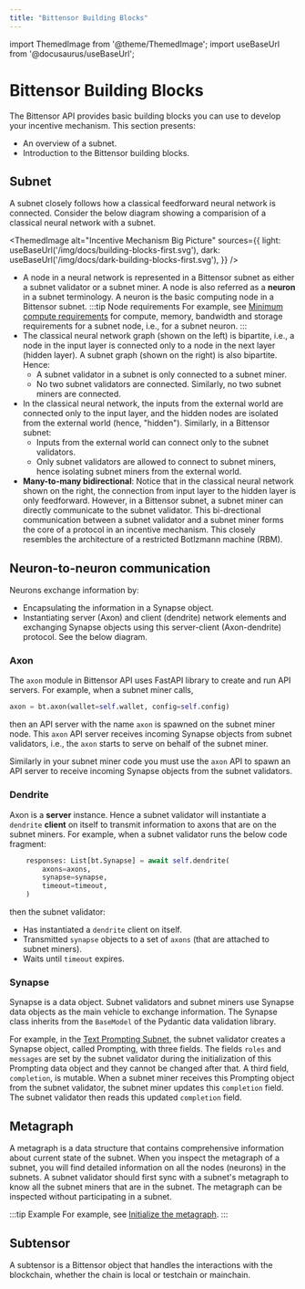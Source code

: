 ```yaml
---
title: "Bittensor Building Blocks"
---
```


import ThemedImage from '@theme/ThemedImage';
import useBaseUrl from '@docusaurus/useBaseUrl';

# Bittensor Building Blocks

The Bittensor API provides basic building blocks you can use to develop your incentive mechanism. This section presents:
- An overview of a subnet.
- Introduction to the Bittensor building blocks. 

## Subnet

A subnet closely follows how a classical feedforward neural network is connected. Consider the below diagram showing a comparision of a classical neural network with a subnet.

<ThemedImage
alt="Incentive Mechanism Big Picture"
sources={{
    light: useBaseUrl('/img/docs/building-blocks-first.svg'),
    dark: useBaseUrl('/img/docs/dark-building-blocks-first.svg'),
  }}
/>

-  A node in a neural network is represented in a Bittensor subnet as either a subnet validator or a subnet miner. A node is also referred as a **neuron** in a subnet terminology. A neuron is the basic computing node in a Bittensor subnet. 
:::tip Node requirements 
For example, see [Minimum compute requirements](https://github.com/opentensor/bittensor-subnet-template/blob/main/min_compute.yml) for compute, memory, bandwidth and storage requirements for a subnet node, i.e., for a subnet neuron.
::: 
- The classical neural network graph (shown on the left) is bipartite, i.e., a node in the input layer is connected only to a node in the next layer (hidden layer). A subnet graph (shown on the right) is also bipartite. Hence:
  - A subnet validator in a subnet is only connected to a subnet miner. 
  - No two subnet validators are connected. Similarly, no two subnet miners are connected. 
- In the classical neural network, the inputs from the external world are connected only to the input layer, and the hidden nodes are isolated from the external world (hence, "hidden"). Similarly, in a Bittensor subnet:
  - Inputs from the external world can connect only to the subnet validators. 
  - Only subnet validators are allowed to connect to subnet miners, hence isolating subnet miners from the external world. 
- **Many-to-many bidirectional**: Notice that in the classical neural network shown on the right, the connection from input layer to the hidden layer is only feedforward. However, in a Bittensor subnet, a subnet miner can directly communicate to the subnet validator. This bi-drectional communication between a subnet validator and a subnet miner forms the core of a protocol in an incentive mechanism. This closely resembles the architecture of a restricted Botlzmann machine (RBM).

## Neuron-to-neuron communication 

Neurons exchange information by:
- Encapsulating the information in a Synapse object.
- Instantiating server (Axon) and client (dendrite) network elements and exchanging Synapse objects using this server-client (Axon-dendrite) protocol. See the below diagram. 

<center>
<ThemedImage
alt="Incentive Mechanism Big Picture"
sources={{
    light: useBaseUrl('/img/docs/second-building-blocks.svg'),
    dark: useBaseUrl('/img/docs/dark-second-building-blocks.svg'),
  }}
/>
</center>

### Axon

The `axon` module in Bittensor API uses FastAPI library to create and run API servers. For example, when a subnet miner calls,
```python
axon = bt.axon(wallet=self.wallet, config=self.config)
```
then an API server with the name `axon` is spawned on the subnet miner node. This `axon` API server receives incoming Synapse objects from subnet validators, i.e., the `axon` starts to serve on behalf of the subnet miner.

Similarly in your subnet miner code you must use the `axon` API to spawn an API server to receive incoming Synapse objects from the subnet validators. 

### Dendrite

Axon is a **server** instance. Hence a subnet validator will instantiate a `dendrite` **client** on itself to transmit information to axons that are on the subnet miners. For example, when a subnet validator runs the below code fragment:

```python
    responses: List[bt.Synapse] = await self.dendrite(
        axons=axons,
        synapse=synapse,
        timeout=timeout,
    )
```

then the subnet validator:
- Has instantiated a `dendrite` client on itself.
- Transmitted `synapse` objects to a set of `axons` (that are attached to subnet miners).
- Waits until `timeout` expires.

### Synapse

Synapse is a data object. Subnet validators and subnet miners use Synapse data objects as the main vehicle to exchange information. The Synapse class inherits from the `BaseModel` of the Pydantic data validation library. 

For example, in the [Text Prompting Subnet](https://github.com/opentensor/text-prompting/blob/6c493cbce0c621e28ded203d947ce47a9ae062ea/prompting/protocol.py#L27), the subnet validator creates a Synapse object, called Prompting, with three fields. The fields `roles` and `messages` are set by the subnet validator during the initialization of this Prompting data object and they cannot be changed after that. A third field, `completion`, is mutable. When a subnet miner receives this Prompting object from the subnet validator, the subnet miner updates this `completion` field. The subnet validator then reads this updated `completion` field. 

## Metagraph

A metagraph is a data structure that contains comprehensive information about current state of the subnet. When you inspect the metagraph of a subnet, you will find detailed information on all the nodes (neurons) in the subnets. A subnet validator should first sync with a subnet's metagraph to know all the subnet miners that are in the subnet. The metagraph can be inspected without participating in a subnet.

:::tip Example 
For example, see [Initialize the metagraph](../subnets/code-walkthrough-text-prompting#initialize-the-metagraph).
:::  

## Subtensor

A subtensor is a Bittensor object that handles the interactions with the blockchain, whether the chain is local or testchain or mainchain. 

